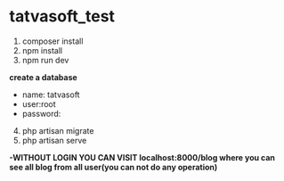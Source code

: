 # tatvasoft_test

1. composer install
2. npm install
3. npm run dev

**create a database**
- name: tatvasoft
- user:root
- password:



4. php artisan migrate
5. php artisan serve

**-WITHOUT LOGIN YOU CAN VISIT localhost:8000/blog where  you can see all blog from all user(you can not do any operation)**